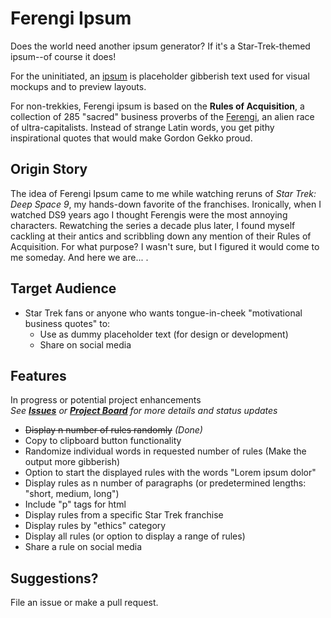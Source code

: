 # Ferengi Ipsum

Does the world need another ipsum generator? If it's a Star-Trek-themed ipsum--of course it does!

For the uninitiated, an [ipsum](https://www.lipsum.com/) is placeholder gibberish text used for visual mockups and to preview layouts.

For non-trekkies, Ferengi ipsum is based on the __Rules of Acquisition__, a collection of 285 "sacred" business proverbs of the [Ferengi](https://en.wikipedia.org/wiki/Ferengi), an alien race of ultra-capitalists. Instead of strange Latin words, you get pithy inspirational quotes that would make Gordon Gekko proud.

## Origin Story
The idea of Ferengi Ipsum came to me while watching reruns of *Star Trek: Deep Space 9*, my hands-down favorite of the  franchises. Ironically, when I watched DS9 years ago I thought Ferengis were the most annoying characters. Rewatching the series a decade plus later, I found myself cackling at their antics and scribbling down any mention of their Rules of Acquisition. For what purpose? I wasn't sure, but I figured it would come to me someday. And here we are... .

## Target Audience
* Star Trek fans or anyone who wants tongue-in-cheek "motivational business quotes" to:<br>
  * Use as dummy placeholder text (for design or development)<br>
  * Share on social media

## Features
In progress or potential project enhancements<br>
*See **[Issues](https://github.com/tinuola/ferengi-ipsum/issues)** or **[Project Board](https://github.com/tinuola/ferengi-ipsum/projects/1)** for more details and status updates*

* ~~Display n number of rules randomly~~ *(Done)*
* Copy to clipboard button functionality
* Randomize individual words in requested number of rules (Make the output more gibberish)
* Option to start the displayed rules with the words "Lorem ipsum dolor"
* Display rules as n number of paragraphs (or predetermined lengths: "short, medium, long")
* Include "p" tags for html
* Display rules from a specific Star Trek franchise
* Display rules by "ethics" category
* Display all rules (or option to display a range of rules)
* Share a rule on social media

## Suggestions?
File an issue or make a pull request.

